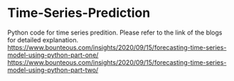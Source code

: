 # Time-Series-Prediction
Python code for time series predition. Please refer to the link of the blogs for detailed explanation. 
https://www.bounteous.com/insights/2020/09/15/forecasting-time-series-model-using-python-part-one/
https://www.bounteous.com/insights/2020/09/15/forecasting-time-series-model-using-python-part-two/

